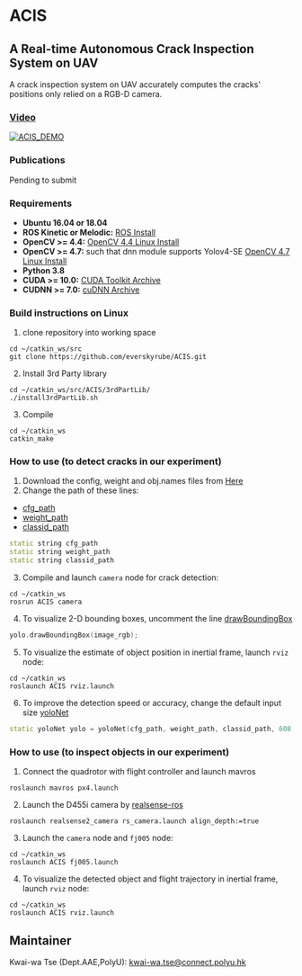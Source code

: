# ACIS
## A Real-time Autonomous Crack Inspection System on UAV

A crack inspection system on UAV accurately computes the cracks' positions only relied on a RGB-D camera. 

<p align = "center">


</p>

### [Video](https://www.youtube.com/watch?v=4HIoySNRzHI)
[![ACIS_DEMO](https://img.youtube.com/vi/4HIoySNRzHI/0.jpg)](https://www.youtube.com/watch?v=4HIoySNRzHI)

### Publications
Pending to submit

### Requirements
* **Ubuntu 16.04 or 18.04**
* **ROS Kinetic or Melodic:** [ROS Install](http://wiki.ros.org/ROS/Installation)
* **OpenCV >= 4.4:** [OpenCV 4.4 Linux Install](https://docs.opencv.org/4.4.0/d7/d9f/tutorial_linux_install.html)
* **OpenCV >= 4.7:** such that dnn module supports Yolov4-SE [OpenCV 4.7 Linux Install](https://docs.opencv.org/4.7.0/d7/d9f/tutorial_linux_install.html)
* **Python 3.8** 
* **CUDA >= 10.0:** [CUDA Toolkit Archive](https://developer.nvidia.com/cuda-toolkit-archive) 
* **CUDNN >= 7.0:** [cuDNN Archive](https://developer.nvidia.com/rdp/cudnn-archive)

### Build instructions on Linux
1. clone repository into working space

```
cd ~/catkin_ws/src
git clone https://github.com/everskyrube/ACIS.git
```

2. Install 3rd Party library
``` 
cd ~/catkin_ws/src/ACIS/3rdPartLib/
./install3rdPartLib.sh
```
3. Compile 
```
cd ~/catkin_ws
catkin_make
```

### How to use (to detect cracks in our experiment)
1. Download the config, weight and obj.names files from [Here](https://connectpolyu-my.sharepoint.com/:f:/g/personal/19111075r_connect_polyu_hk/Ekw5lvWiybhGts8BI-H3C7oB7zRT8viEhOOmU7kE7Qd5zA?e=fm0TES)
2. Change the path of these lines:   
- [cfg_path](https://github.com/everskyrube/acis/blob/ad52c4416c2625b7a6ea87a48a59527f930e4a04/ACIS/src/camera.cpp#L48) 
- [weight_path](https://github.com/everskyrube/acis/blob/ad52c4416c2625b7a6ea87a48a59527f930e4a04/ACIS/src/camera.cpp#L49)
- [classid_path](https://github.com/everskyrube/acis/blob/ad52c4416c2625b7a6ea87a48a59527f930e4a04/ACIS/src/camera.cpp#L50)  
```c++
static string cfg_path
static string weight_path
static string classid_path
```  
3. Compile and launch `camera` node for crack detection:
```
cd ~/catkin_ws
rosrun ACIS camera
```
4. To visualize 2-D bounding boxes, uncomment the line [drawBoundingBox](https://github.com/everskyrube/acis/blob/ad52c4416c2625b7a6ea87a48a59527f930e4a04/ACIS/src/camera.cpp#L266)
```c++
yolo.drawBoundingBox(image_rgb);
```
5. To visualize the estimate of object position in inertial frame, launch `rviz` node:
```
cd ~/catkin_ws
roslaunch ACIS rviz.launch
```
6. To improve the detection speed or accuracy, change the default input size [yoloNet](https://github.com/everskyrube/acis/blob/ad52c4416c2625b7a6ea87a48a59527f930e4a04/ACIS/src/camera.cpp#L56) 
```c++
static yoloNet yolo = yoloNet(cfg_path, weight_path, classid_path, 608, 608, 0.5);
```

### How to use (to inspect objects in our experiment)
1. Connect the quadrotor with flight controller and launch mavros  
```
roslaunch mavros px4.launch 
```
2. Launch the D455i camera by [realsense-ros](https://github.com/IntelRealSense/realsense-ros)
```
roslaunch realsense2_camera rs_camera.launch align_depth:=true
```
3. Launch the `camera` node and `fj005` node:
```
cd ~/catkin_ws
roslaunch ACIS fj005.launch
```
4. To visualize the detected object and flight trajectory in inertial frame, launch `rviz` node:
```
cd ~/catkin_ws
roslaunch ACIS rviz.launch
```
## Maintainer 
Kwai-wa Tse (Dept.AAE,PolyU): [kwai-wa.tse@connect.polyu.hk](kwai-wa.tse@connect.polyu.hk)

